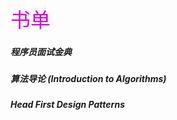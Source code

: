 <font color="#dd00dd" size=6>书单</font><br />

##### 程序员面试金典

##### 算法导论 (Introduction to Algorithms)

##### Head First Design Patterns


